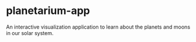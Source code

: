 # planetarium-app
An interactive visualization application to learn about the planets and moons in our solar system.
